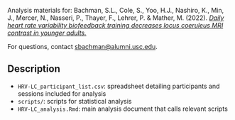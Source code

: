 Analysis materials for: Bachman, S.L., Cole, S., Yoo, H.J., Nashiro, K., Min, J., Mercer, N., Nasseri, P., Thayer, F., Lehrer, P. & Mather, M. (2022). [*Daily heart rate variability biofeedback training decreases locus coeruleus MRI contrast in younger adults.*](https://www.medrxiv.org/content/10.1101/2022.02.04.22270468v1)

For questions, contact [sbachman\@alumni.usc.edu](mailto:sbachman@alumni.usc.edu).

## Description

- `HRV-LC_participant_list.csv`: spreadsheet detailing participants and sessions included for analysis
- `scripts/`: scripts for statistical analysis
- `HRV-LC_analysis.Rmd`: main analysis document that calls relevant scripts
